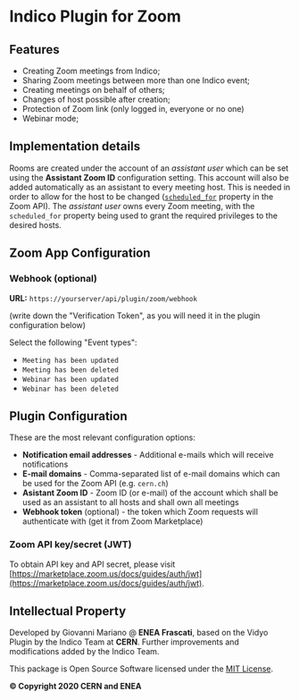 # Indico Plugin for Zoom

## Features

 * Creating Zoom meetings from Indico;
 * Sharing Zoom meetings between more than one Indico event;
 * Creating meetings on behalf of others;
 * Changes of host possible after creation;
 * Protection of Zoom link (only logged in, everyone or no one)
 * Webinar mode;

## Implementation details

Rooms are created under the account of an *assistant user* which can be set using the **Assistant Zoom ID**
configuration setting. This account will also be added automatically as an assistant to every meeting host.
This is needed in order to allow for the host to be changed ([`scheduled_for`](
https://marketplace.zoom.us/docs/api-reference/zoom-api/meetings/meetingcreate#request-body
) property in the Zoom API). The *assistant user* owns every Zoom meeting, with the `scheduled_for` property being
used to grant the required privileges to the desired hosts.

## Zoom App Configuration

### Webhook (optional)

**URL:** `https://yourserver/api/plugin/zoom/webhook`

(write down the "Verification Token", as you will need it in the plugin configuration below)

Select the following "Event types":
 * `Meeting has been updated`
 * `Meeting has been deleted`
 * `Webinar has been updated`
 * `Webinar has been deleted`


## Plugin Configuration

These are the most relevant configuration options:

 * **Notification email addresses** - Additional e-mails which will receive notifications
 * **E-mail domains** - Comma-separated list of e-mail domains which can be used for the Zoom API (e.g. `cern.ch`)
 * **Asistant Zoom ID** - Zoom ID (or e-mail) of the account which shall be used as an assistant to all hosts and
shall own all meetings
 * **Webhook token** (optional) - the token which Zoom requests will authenticate with (get it from Zoom Marketplace)


### Zoom API key/secret (JWT)
To obtain API key and API secret, please visit [https://marketplace.zoom.us/docs/guides/auth/jwt](https://marketplace.zoom.us/docs/guides/auth/jwt).


## Intellectual Property

Developed by Giovanni Mariano @ **ENEA Frascati**, based on the Vidyo Plugin by the Indico Team at **CERN**. Further
improvements and modifications added by the Indico Team.

This package is Open Source Software licensed under the [MIT License](https://opensource.org/licenses/MIT).

**© Copyright 2020 CERN and ENEA**
